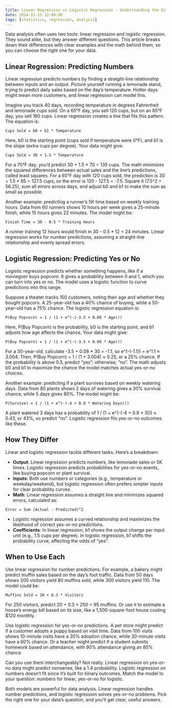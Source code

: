 ```yaml
---
title: Linear Regression vs Logistic Regression - Understanding the Differences
date: 2024-12-15 12:00:00
tags: [statistics, regression, analysis]
---
```



Data analysis often uses two tools: linear regression and logistic regression. They sound alike, but they answer different questions. This article breaks down their differences with clear examples and the math behind them, so you can choose the right one for your data.

## Linear Regression: Predicting Numbers

Linear regression predicts numbers by finding a straight-line relationship between inputs and an output. Picture yourself running a lemonade stand, trying to predict daily sales based on the day’s temperature. Hotter days might mean more customers, and linear regression can model this.

Imagine you track 40 days, recording temperature in degrees Fahrenheit and lemonade cups sold. On a 65°F day, you sell 120 cups, but on an 85°F day, you sell 160 cups. Linear regression creates a line that fits this pattern. The equation is:

```shell
Cups Sold = b0 + b1 * Temperature
```

Here, b0 is the starting point (cups sold if temperature were 0°F), and b1 is the slope (extra cups per degree). Your data might give:

```shell
Cups Sold = 30 + 1.5 * Temperature
```

For a 70°F day, you’d predict 30 + 1.5 * 70 = 135 cups. The math minimizes the squared differences between actual sales and the line’s predictions, called least squares. For a 65°F day with 120 cups sold, the prediction is 30 + 1.5 * 65 = 127.5 cups, so the error is 120 - 127.5 = -7.5. Square it (7.5^2 = 56.25), sum all errors across days, and adjust b0 and b1 to make the sum as small as possible.

Another example: predicting a runner’s 5K time based on weekly training hours. Data from 60 runners shows 10 hours per week gives a 25-minute finish, while 15 hours gives 22 minutes. The model might be:

```shell
Finish Time = 30 - 0.5 * Training Hours
```

A runner training 12 hours would finish in 30 - 0.5 * 12 = 24 minutes. Linear regression works for number predictions, assuming a straight-line relationship and evenly spread errors.

## Logistic Regression: Predicting Yes or No

Logistic regression predicts whether something happens, like if a moviegoer buys popcorn. It gives a probability between 0 and 1, which you can turn into yes or no. The model uses a logistic function to curve predictions into this range.

Suppose a theater tracks 150 customers, noting their age and whether they bought popcorn. A 25-year-old has a 40% chance of buying, while a 50-year-old has a 75% chance. The logistic regression equation is:

```shell
P(Buy Popcorn) = 1 / (1 + e^(-(-3.5 + 0.08 * Age)))
```

Here, P(Buy Popcorn) is the probability, b0 is the starting point, and b1 adjusts how age affects the chance. Your data might give:

```shell
P(Buy Popcorn) = 1 / (1 + e^(-(-3.5 + 0.08 * Age)))
```

For a 30-year-old, calculate -3.5 + 0.08 * 30 = -1.1, so e^(-(-1.1)) = e^1.1 ≈ 3.004. Then, P(Buy Popcorn) = 1 / (1 + 3.004) ≈ 0.25, or a 25% chance. If the probability is above 0.5, predict “yes”; otherwise, “no”. The math adjusts b0 and b1 to maximize the chance the model matches actual yes-or-no choices.

Another example: predicting if a plant survives based on weekly watering days. Data from 80 plants shows 2 days of watering gives a 30% survival chance, while 5 days gives 80%. The model might be:

```shell
P(Survive) = 1 / (1 + e^(-(-4 + 0.9 * Watering Days)))
```

A plant watered 3 days has a probability of 1 / (1 + e^(-(-4 + 0.9 * 3))) ≈ 0.43, or 43%, so predict “no”. Logistic regression fits yes-or-no outcomes like these.

## How They Differ

Linear and logistic regression tackle different tasks. Here’s a breakdown:

- **Output**: Linear regression predicts numbers, like lemonade sales or 5K times. Logistic regression predicts probabilities for yes-or-no events, like buying popcorn or plant survival.
- **Inputs**: Both use numbers or categories (e.g., temperature or weekday/weekend), but logistic regression often prefers simpler inputs for clear probability curves.
- **Math**: Linear regression assumes a straight line and minimizes squared errors, calculated as:

```shell
Error = Sum (Actual - Predicted)^2
```

- Logistic regression assumes a curved relationship and maximizes the likelihood of correct yes-or-no predictions.
- **Coefficients**: In linear regression, b1 shows the output change per input unit (e.g., 1.5 cups per degree). In logistic regression, b1 shifts the probability curve, affecting the odds of “yes”.

## When to Use Each

Use linear regression for number predictions. For example, a bakery might predict muffin sales based on the day’s foot traffic. Data from 50 days shows 200 visitors yield 80 muffins sold, while 300 visitors yield 110. The model could be:

```shell
Muffins Sold = 20 + 0.3 * Visitors
```

For 250 visitors, predict 20 + 0.3 * 250 = 95 muffins. Or use it to estimate a house’s energy bill based on its size, like a 1,500-square-foot house costing $120 monthly.

Use logistic regression for yes-or-no predictions. A pet store might predict if a customer adopts a puppy based on visit time. Data from 100 visits shows 10-minute visits have a 20% adoption chance, while 30-minute visits have a 60% chance. Or a teacher might predict if a student submits homework based on attendance, with 90% attendance giving an 85% chance.

Can you use them interchangeably? Not really. Linear regression on yes-or-no data might predict nonsense, like a 1.4 probability. Logistic regression on numbers doesn’t fit since it’s built for binary outcomes. Match the model to your question: numbers for linear, yes-or-no for logistic.

Both models are powerful for data analysis. Linear regression handles number predictions, and logistic regression solves yes-or-no problems. Pick the right one for your data’s question, and you’ll get clear, useful answers.